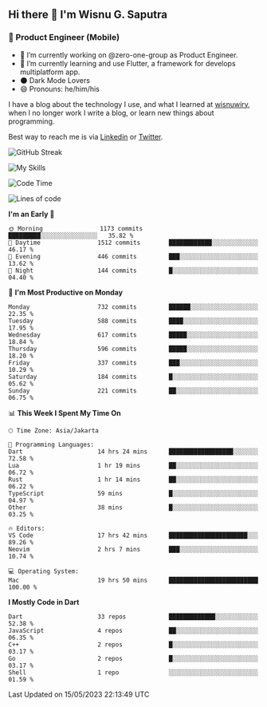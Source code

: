 ## Hi there 👋 I'm Wisnu G. Saputra

### :mobile_phone_off: Product Engineer (Mobile)

- 🔭 I’m currently working on @zero-one-group as Product Engineer.
- 🌱 I’m currently learning and use Flutter, a framework for develops multiplatform app.
- 🌑 Dark Mode Lovers
- 😄 Pronouns: he/him/his

I have a blog about the technology I use, and what I learned at [wisnuwiry](https://wisnuwiry.space/), when I no longer work I write a blog, or learn new things about programming.

Best way to reach me is via [Linkedin](https://www.linkedin.com/in/wisnu-saputra/) or [Twitter](https://twitter.com/wisnuwiry).

![GitHub Streak](https://streak-stats.demolab.com?user=wisnuwiry&theme=dark&hide_border=true)

![My Skills](https://skillicons.dev/icons?i=dart,flutter,kotlin,swift,js,css,neovim,git,linux&perline=5)

<!--START_SECTION:waka-->
![Code Time](http://img.shields.io/badge/Code%20Time-445%20hrs%2039%20mins-blue)

![Lines of code](https://img.shields.io/badge/From%20Hello%20World%20I%27ve%20Written-4.6%20million%20lines%20of%20code-blue)

**I'm an Early 🐤** 

```text
🌞 Morning                1173 commits        █████████░░░░░░░░░░░░░░░░   35.82 % 
🌆 Daytime                1512 commits        ████████████░░░░░░░░░░░░░   46.17 % 
🌃 Evening                446 commits         ███░░░░░░░░░░░░░░░░░░░░░░   13.62 % 
🌙 Night                  144 commits         █░░░░░░░░░░░░░░░░░░░░░░░░   04.40 % 
```
📅 **I'm Most Productive on Monday** 

```text
Monday                   732 commits         ██████░░░░░░░░░░░░░░░░░░░   22.35 % 
Tuesday                  588 commits         ████░░░░░░░░░░░░░░░░░░░░░   17.95 % 
Wednesday                617 commits         █████░░░░░░░░░░░░░░░░░░░░   18.84 % 
Thursday                 596 commits         █████░░░░░░░░░░░░░░░░░░░░   18.20 % 
Friday                   337 commits         ███░░░░░░░░░░░░░░░░░░░░░░   10.29 % 
Saturday                 184 commits         █░░░░░░░░░░░░░░░░░░░░░░░░   05.62 % 
Sunday                   221 commits         ██░░░░░░░░░░░░░░░░░░░░░░░   06.75 % 
```


📊 **This Week I Spent My Time On** 

```text
🕑︎ Time Zone: Asia/Jakarta

💬 Programming Languages: 
Dart                     14 hrs 24 mins      ██████████████████░░░░░░░   72.58 % 
Lua                      1 hr 19 mins        ██░░░░░░░░░░░░░░░░░░░░░░░   06.72 % 
Rust                     1 hr 14 mins        ██░░░░░░░░░░░░░░░░░░░░░░░   06.22 % 
TypeScript               59 mins             █░░░░░░░░░░░░░░░░░░░░░░░░   04.97 % 
Other                    38 mins             █░░░░░░░░░░░░░░░░░░░░░░░░   03.25 % 

🔥 Editors: 
VS Code                  17 hrs 42 mins      ██████████████████████░░░   89.26 % 
Neovim                   2 hrs 7 mins        ███░░░░░░░░░░░░░░░░░░░░░░   10.74 % 

💻 Operating System: 
Mac                      19 hrs 50 mins      █████████████████████████   100.00 % 
```

**I Mostly Code in Dart** 

```text
Dart                     33 repos            █████████████░░░░░░░░░░░░   52.38 % 
JavaScript               4 repos             ██░░░░░░░░░░░░░░░░░░░░░░░   06.35 % 
C++                      2 repos             █░░░░░░░░░░░░░░░░░░░░░░░░   03.17 % 
Go                       2 repos             █░░░░░░░░░░░░░░░░░░░░░░░░   03.17 % 
Shell                    1 repo              ░░░░░░░░░░░░░░░░░░░░░░░░░   01.59 % 
```




 Last Updated on 15/05/2023 22:13:49 UTC
<!--END_SECTION:waka-->

